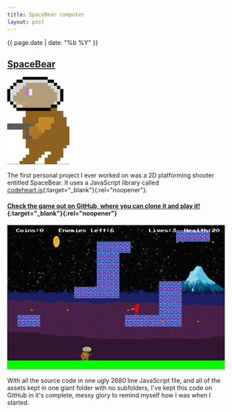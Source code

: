 ```yaml
---
title: SpaceBear computer
layout: post
---
```

{{ page.date | date: "%b %Y" }}
## [SpaceBear]({{page.url}})

![bear sprite](/images/spacebearleft.png)

The first personal project I ever worked on was a 2D platforming shooter entitled
SpaceBear. It uses a JavaScript library called [codeheart.js](https://casual-effects.com/codeheart/){:target="_blank"}{:rel="noopener"}.


<!--more-->

#### [**Check the game out on GitHub, where you can clone it and play it!**](https://github.com/eashwar/SpaceBear){:target="_blank"}{:rel="noopener"}
![screenshot](/images/spacebear.png)

With all the source code in one ugly 2680 line JavaScript file, and all of the assets kept in one giant folder with no subfolders, I've kept this code on GitHub in it's complete, messy glory to remind myself how I was when I started.
